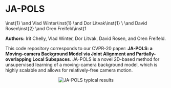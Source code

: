 

# JA-POLS

\inst{1} \and Vlad Winter\inst{1} \and Dor Litvak\inst{1} \\ \and David Rosen\inst{2} \and Oren Freifeld\inst{1

**Authors:** Irit Chelly, Vlad Winter, Dor Litvak, David Rosen, and Oren Freifeld.

This code repository corresponds to our CVPR-20 paper: **JA-POLS: a Moving-camera Background Model via Joint Alignment and Partially-overlapping Local Subspaces**.
JA-POLS is a novel 2D-based method for unsupervised learning of a moving-camera background model, which is highly scalable and allows for relatively-free camera motion.
<br>
<p align="center">
<img src="https://static.wixstatic.com/media/88bbac_9e52c1be89d74d2aa4be7d3ce25bf4ae~mv2.gif" alt="JA-POLS typical results">
</p>
